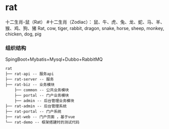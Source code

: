 
# rat
十二生肖-鼠（Rat）
#十二生肖（Zodiac）：
鼠、牛、虎、兔、龙、蛇、马、羊、猴、鸡、狗、猪
Rat, cow, tiger, rabbit, dragon, snake, horse, sheep, monkey, chicken, dog, pig

### 组织结构

SpingBoot+Mybatis+Mysql+Dubbo+RabbitMQ

``` 
rat
├── rat-api -- 服务api
├── rat-server -- 服务
├── rat-biz -- 业务模块
    ├── common -- 公共业务模块
    ├── portal -- 门户业务模块  
    ├── admin -- 后台管理业务模块 
├── rat-admin -- 后台管理系统
├── rat-portal -- 门户系统
├── rat-web -- 门户页面 ，基于vue
└── rat-demo -- 框架搭建时的测试代码
```
